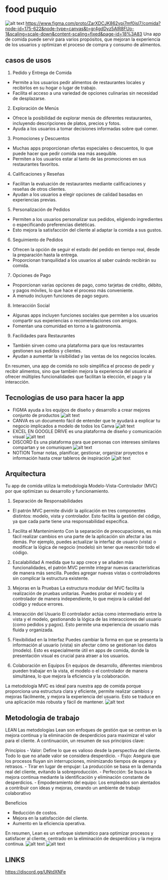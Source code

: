 # food puquio
![alt text](image-1.png)
https://www.figma.com/proto/ZarXDCJK862vpi7mf0isl7/comida?node-id=175-622&node-type=canvas&t=gr4gdDyz5AlR8FUo-1&scaling=scale-down&content-scaling=fixed&page-id=18%3A83
Una app de comida puede servir para varios propósitos, que mejoran la experiencia de los usuarios y optimizan el proceso de compra y consumo de alimentos. 
## casos de usos
1. Pedido y Entrega de Comida
- Permite a los usuarios pedir alimentos de restaurantes locales y recibirlos en su hogar o lugar de trabajo.
- Facilita el acceso a una variedad de opciones culinarias sin necesidad de desplazarse.
  
2. Exploración de Menús
- Ofrece la posibilidad de explorar menús de diferentes restaurantes, incluyendo descripciones de platos, precios y fotos.
- Ayuda a los usuarios a tomar decisiones informadas sobre qué comer.
 
3. Promociones y Descuentos
- Muchas apps proporcionan ofertas especiales o descuentos, lo que puede hacer que pedir comida sea más asequible.
- Permiten a los usuarios estar al tanto de las promociones en sus restaurantes favoritos.
 
4. Calificaciones y Reseñas
- Facilitan la evaluación de restaurantes mediante calificaciones y reseñas de otros clientes.
- Ayudan a los usuarios a elegir opciones de calidad basadas en experiencias previas.
 
5. Personalización de Pedidos
- Permiten a los usuarios personalizar sus pedidos, eligiendo ingredientes o especificando preferencias dietéticas.
- Esto mejora la satisfacción del cliente al adaptar la comida a sus gustos.
 
6. Seguimiento de Pedidos
- Ofrecen la opción de seguir el estado del pedido en tiempo real, desde la preparación hasta la entrega.
- Proporcionan tranquilidad a los usuarios al saber cuándo recibirán su comida.
 
7. Opciones de Pago
- Proporcionan varias opciones de pago, como tarjetas de crédito, débito, y pagos móviles, lo que hace el proceso más conveniente.
- A menudo incluyen funciones de pago seguro.
 
8. Interacción Social
- Algunas apps incluyen funciones sociales que permiten a los usuarios compartir sus experiencias o recomendaciones con amigos.
- Fomentan una comunidad en torno a la gastronomía.
 
9. Facilidades para Restaurantes
- También sirven como una plataforma para que los restaurantes gestionen sus pedidos y clientes.
- Ayudan a aumentar la visibilidad y las ventas de los negocios locales.
 
En resumen, una app de comida no solo simplifica el proceso de pedir y recibir alimentos, sino que también mejora la experiencia del usuario al ofrecer múltiples funcionalidades que facilitan la elección, el pago y la interacción.
## Tecnologias de uso para hacer la app
- FIGMA 
  ayuda a los equipos de diseño y desarrollo a crear mejores conjunto de productos
  ![alt text](image-9.png)
- CANVA 
  es un documento fácil de entender que te ayudará a explicar tu negocio implicados a modelo de todos los Canva 
  ![alt text](image-5.png)
- EXCEL EN GOOGLE DRIVE 
  es una plataforma de diseño y comunicación visual
  ![alt text](image-7.png)
- DISCORD 
  Es una plataforma para que personas con intereses similares compartan y se comuniquen 
  ![alt text](image-11.png)
- NOTION 
  Tomar notas, planificar, gestionar, organizar proyectos e información hasta crear tableros de inspiración
  ![alt text](image-10.png)
## Arquitectura
Tu app de comida utiliza la metodología Modelo-Vista-Controlador (MVC) por que optimizan su desarrollo y funcionamiento. 
1. Separación de Responsabilidades
- El patrón MVC permite dividir la aplicación en tres componentes distintos: modelo, vista y controlador. Esto facilita la gestión del código, ya que cada parte tiene una responsabilidad específica.
  
1. Facilita el Mantenimiento
   Con la separación de preocupaciones, es más fácil realizar cambios en una parte de la aplicación sin afectar a las demás. Por ejemplo, puedes actualizar la interfaz de usuario (vista) o modificar la lógica de negocio (modelo) sin tener que reescribir todo el código.
  
1. Escalabilidad
  A medida que tu app crece y se añaden más funcionalidades, el patrón MVC permite integrar nuevas características de manera más sencilla. Puedes agregar nuevas vistas o controladores sin complicar la estructura existente.
 
1. Mejoras en la Pruebas
   La estructura modular del MVC facilita la realización de pruebas unitarias. Puedes probar el modelo y el controlador de manera independiente, lo que mejora la calidad del código y reduce errores.
 
2. Interacción del Usuario
   El controlador actúa como intermediario entre la vista y el modelo, gestionando la lógica de las interacciones del usuario (como pedidos y pagos). Esto permite una experiencia de usuario más fluida y organizada.
 
3. Flexibilidad en la Interfaz
  Puedes cambiar la forma en que se presenta la información al usuario (vista) sin afectar cómo se gestionan los datos (modelo). Esto es especialmente útil en apps de comida, donde la presentación visual es crucial para atraer a los usuarios.
 
1. Colaboración en Equipos
   En equipos de desarrollo, diferentes miembros pueden trabajar en la vista, el modelo o el controlador de manera simultánea, lo que mejora la eficiencia y la colaboración.
 
La metodología MVC es ideal para nuestra app de comida porque proporciona una estructura clara y eficiente, permite realizar cambios y mejoras fácilmente, y mejora la experiencia del usuario. Esto se traduce en una aplicación más robusta y fácil de mantener.
  ![alt text](image-2.png)

## Metodologia de trabajo
LEAN
Las metodologías Lean son enfoques de gestión que se centran en la mejora continua y la eliminación de desperdicios para maximizar el valor para el cliente. A continuación, un resumen de sus principios clave:
 
Principios 
- Valor: Define lo que es valioso desde la perspectiva del cliente. Todo lo que no añade valor se considera desperdicio.
- Flujo: Asegura que los procesos fluyan sin interrupciones, minimizando tiempos de espera y retrasos.
- Tirar en lugar de empujar: La producción se basa en la demanda real del cliente, evitando la sobreproducción.
- Perfección: Se busca la mejora continua mediante la identificación y eliminación constante de desperdicios.
- Empoderamiento del equipo: Los empleados son alentados a contribuir con ideas y mejoras, creando un ambiente de trabajo colaborativo

Beneficios
- Reducción de costos.
- Mejora en la satisfacción del cliente.
- Aumento en la eficiencia operativa.
 
En resumen, Lean es un enfoque sistemático para optimizar procesos y satisfacer al cliente, centrado en la eliminación de desperdicios y la mejora continua.
![alt text](image-4.png)
![alt text](image-8.png)
## LINKS
https://discord.gg/UNtdXNFe